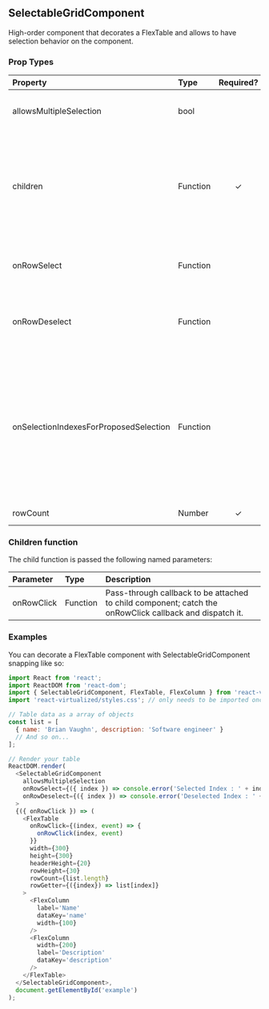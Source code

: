 SelectableGridComponent
-----------------------

High-order component that decorates a FlexTable and allows to have selection behavior on the component.

### Prop Types
| Property | Type | Required? | Description |
|:---|:---|:---:|:---|
|allowsMultipleSelection| bool| | Boolean to set if the table accepts or not multiple selection |
| children | Function | ✓ | Function responsible for rendering children. This function should implement the following signature: `({ onRowClick: Function }) => PropTypes.element` |
| onRowSelect | Function | | Callback called when a row is selected. Function signature `({index}): void` |
| onRowDeselect | Function | | Callback called when a row is deselected. Function signature `({index}): void` |
| onSelectionIndexesForProposedSelection | Function | | Callback called when a row is select. It can be used to change the future selected rows. In this callback you could get the set 1,2,3 but returns 5,6 to select the rows 5 and 6. Function signature `({indexes}): PropTypes.object` |
| rowCount | Number | ✓ | Number of rows in grid. |

### Children function

The child function is passed the following named parameters:

| Parameter | Type | Description |
|:---|:---|:---|
| onRowClick | Function | Pass-through callback to be attached to child component; catch the onRowClick callback and dispatch it. |

### Examples

You can decorate a FlexTable component with SelectableGridComponent snapping like so:

```javascript
import React from 'react';
import ReactDOM from 'react-dom';
import { SelectableGridComponent, FlexTable, FlexColumn } from 'react-virtualized';
import 'react-virtualized/styles.css'; // only needs to be imported once

// Table data as a array of objects
const list = [
  { name: 'Brian Vaughn', description: 'Software engineer' }
  // And so on...
];

// Render your table
ReactDOM.render(
  <SelectableGridComponent
    allowsMultipleSelection
    onRowSelect={({ index }) => console.error('Selected Index : ' + index.index)}
    onRowDeselect={({ index }) => console.error('Deselected Index : ' + index.index)}
  >
  {({ onRowClick }) => (
    <FlexTable
      onRowClick={(index, event) => {
        onRowClick(index, event)
      }}
      width={300}
      height={300}
      headerHeight={20}
      rowHeight={30}
      rowCount={list.length}
      rowGetter={({index}) => list[index]}
    >
      <FlexColumn
        label='Name'
        dataKey='name'
        width={100}
      />
      <FlexColumn
        width={200}
        label='Description'
        dataKey='description'
      />
    </FlexTable>
  </SelectableGridComponent>,
  document.getElementById('example')
);

